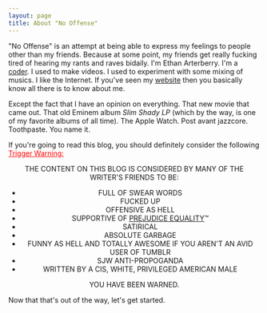 ```yaml
---
layout: page
title: About "No Offense"
---
```


"No Offense" is an attempt at being able to express my feelings to people other than my friends. Because at some point, my friends get really fucking tired of hearing my rants and raves bidaily. I'm Ethan Arterberry. I'm a [coder](https://github.com/sargeant45). I used to make videos. I used to experiment with some mixing of musics. I like the Internet. If you've seen my [website](http://ethanarterberry.com) then you basically know all there is to know about me.

Except the fact that I have an opinion on everything. That new movie that came out. That old Eminem album *Slim Shady LP* (which by the way, is one of my favorite albums of all time). The Apple Watch. Post avant jazzcore. Toothpaste. You name it.

If you're going to read this blog, you should definitely consider the following <span style="color: red; text-decoration: underline; text-transform: capitalize;">trigger warning:</span>

<div class="message" style="text-align: center;">
  <p>THE CONTENT ON THIS BLOG IS CONSIDERED BY MANY OF THE WRITER'S FRIENDS TO BE:</p>
  <ul>
    <li>FULL OF SWEAR WORDS</li>
    <li>FUCKED UP</li>
    <li>OFFENSIVE AS HELL</li>
    <li>SUPPORTIVE OF <u title="EVERYONE GETS SHIT, OR NOBODY DOES">PREJUDICE EQUALITY</u>&trade;</li>
    <li>SATIRICAL</li>
    <li>ABSOLUTE GARBAGE</li>
    <li>FUNNY AS HELL AND TOTALLY AWESOME IF YOU AREN'T AN AVID USER OF TUMBLR</li>
    <li>SJW ANTI-PROPOGANDA</li>
    <li>WRITTEN BY A CIS, WHITE, PRIVILEGED AMERICAN MALE</li>
  </ul>
  YOU HAVE BEEN WARNED.
</div>

Now that that's out of the way, let's get started.
